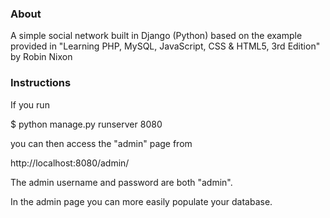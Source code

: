 <h3>About</h3>
A simple social network built in Django (Python) based on the example provided in "Learning PHP, MySQL, JavaScript, CSS & HTML5, 3rd Edition" by Robin Nixon

<h3>Instructions</h3>

If you run

$ python manage.py runserver 8080

you can then access the "admin" page from

http://localhost:8080/admin/

The admin username and password are both "admin".

In the admin page you can more easily populate your database.

